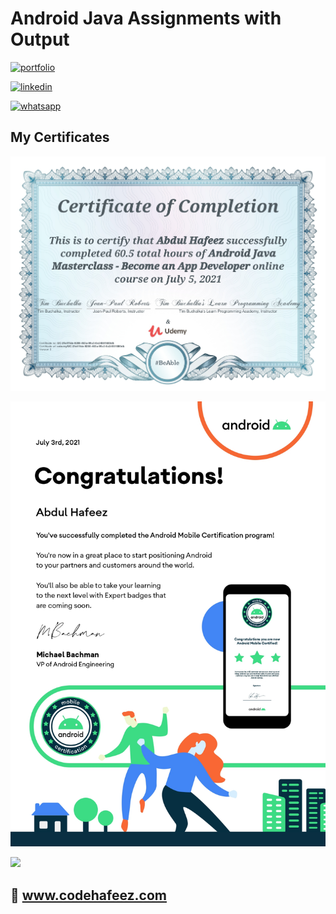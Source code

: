 # Android Java Assignments with Output

[![portfolio](https://img.shields.io/badge/my_portfolio-000?style=for-the-badge&logo=ko-fi&logoColor=white)](https://www.codehafeez.com/)

[![linkedin](https://img.shields.io/badge/linkedin-0A66C2?style=for-the-badge&logo=linkedin&logoColor=white)](https://www.linkedin.com/in/codehafeez/)

[![whatsapp](https://img.shields.io/badge/whatsapp-GREEN?style=for-the-badge&logo=whatsapp&logoColor=white)](https://api.whatsapp.com/send?phone=923123349398)


## My Certificates
![](https://github.com/codehafeez/Android-Java_Assignments/blob/main/Android-Certificate-Udemy.jpg)

![](https://github.com/codehafeez/Android-Java_Assignments/blob/main/Android-Google-Partnet-Certificaiton.jpg)

![](https://github.com/codehafeez/Android-Java_Assignments/blob/main/Appreciation-Certificate.png)


## 🔗 www.codehafeez.com
